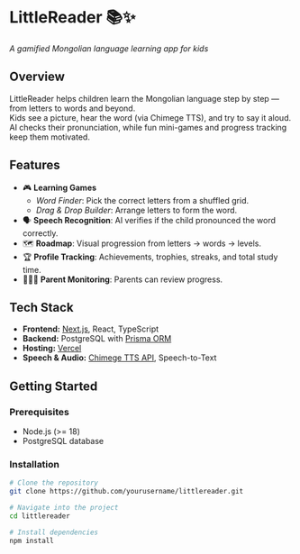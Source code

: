 # LittleReader 📚✨
*A gamified Mongolian language learning app for kids*

## Overview
LittleReader helps children learn the Mongolian language step by step — from letters to words and beyond.  
Kids see a picture, hear the word (via Chimege TTS), and try to say it aloud. AI checks their pronunciation, while fun mini-games and progress tracking keep them motivated.  

## Features
- 🎮 **Learning Games**
  - *Word Finder*: Pick the correct letters from a shuffled grid.  
  - *Drag & Drop Builder*: Arrange letters to form the word.  
- 🗣️ **Speech Recognition**: AI verifies if the child pronounced the word correctly.  
- 🗺️ **Roadmap**: Visual progression from letters → words → levels.  
- 🏆 **Profile Tracking**: Achievements, trophies, streaks, and total study time.  
- 👨‍👩‍👧 **Parent Monitoring**: Parents can review progress.  

## Tech Stack
- **Frontend:** [Next.js](https://nextjs.org/), React, TypeScript  
- **Backend:** PostgreSQL with [Prisma ORM](https://www.prisma.io/)  
- **Hosting:** [Vercel](https://vercel.com/)  
- **Speech & Audio:** [Chimege TTS API](https://chimege.com/), Speech-to-Text  

## Getting Started
### Prerequisites
- Node.js (>= 18)  
- PostgreSQL database  

### Installation
```bash
# Clone the repository
git clone https://github.com/yourusername/littlereader.git

# Navigate into the project
cd littlereader

# Install dependencies
npm install
